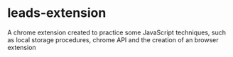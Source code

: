 # leads-extension

A chrome extension created to practice some JavaScript techniques, such as local storage procedures, chrome API and the creation of an browser extension
